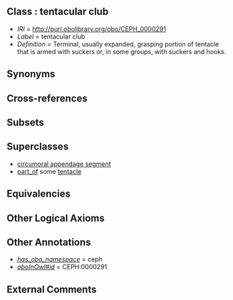 
## Class : tentacular club

 * *IRI* = http://purl.obolibrary.org/obo/CEPH_0000291
 * *Label* = tentacular club
 * *Definition* = Terminal, usually expanded, grasping portion of tentacle that is armed with suckers or, in some groups, with suckers and hooks.

## Synonyms


## Cross-references


## Subsets


## Superclasses

 * [circumoral appendage segment](../../CEPH/07/CEPH_0000307.md)
 * [part_of](../../BFO/50/BFO_0000050.md) some [tentacle](../../CEPH/56/CEPH_0000256.md)

## Equivalencies


## Other Logical Axioms


## Other Annotations

 * *[has_obo_namespace](../../ce/oboInOwl#hasOBONamespace.md)* = ceph
 * *[oboInOwl#id](../../id/oboInOwl#id.md)* = CEPH:0000291

## External Comments

